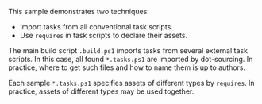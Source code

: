 
This sample demonstrates two techniques:

- Import tasks from all conventional task scripts.
- Use `requires` in task scripts to declare their assets.

The main build script `.build.ps1` imports tasks from several external task
scripts. In this case, all found `*.tasks.ps1` are imported by dot-sourcing.
In practice, where to get such files and how to name them is up to authors.

Each sample `*.tasks.ps1` specifies assets of different types by `requires`.
In practice, assets of different types may be used together.
